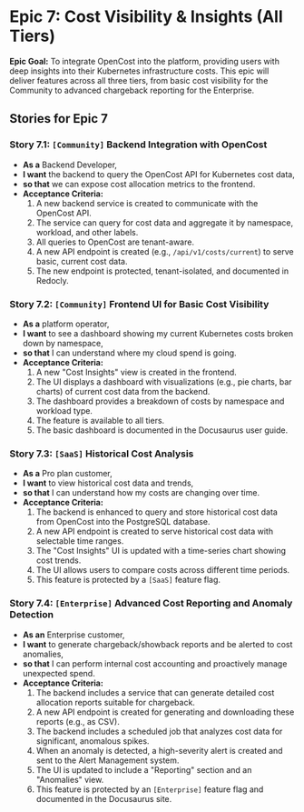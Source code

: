 # Epic 7: Cost Visibility & Insights (All Tiers)

**Epic Goal:** To integrate OpenCost into the platform, providing users with deep insights into their Kubernetes infrastructure costs. This epic will deliver features across all three tiers, from basic cost visibility for the Community to advanced chargeback reporting for the Enterprise.

## Stories for Epic 7

### Story 7.1: `[Community]` Backend Integration with OpenCost
*   **As a** Backend Developer,
*   **I want** the backend to query the OpenCost API for Kubernetes cost data,
*   **so that** we can expose cost allocation metrics to the frontend.
*   **Acceptance Criteria:**
    1.  A new backend service is created to communicate with the OpenCost API.
    2.  The service can query for cost data and aggregate it by namespace, workload, and other labels.
    3.  All queries to OpenCost are tenant-aware.
    4.  A new API endpoint is created (e.g., `/api/v1/costs/current`) to serve basic, current cost data.
    5.  The new endpoint is protected, tenant-isolated, and documented in Redocly.

### Story 7.2: `[Community]` Frontend UI for Basic Cost Visibility
*   **As a** platform operator,
*   **I want** to see a dashboard showing my current Kubernetes costs broken down by namespace,
*   **so that** I can understand where my cloud spend is going.
*   **Acceptance Criteria:**
    1.  A new "Cost Insights" view is created in the frontend.
    2.  The UI displays a dashboard with visualizations (e.g., pie charts, bar charts) of current cost data from the backend.
    3.  The dashboard provides a breakdown of costs by namespace and workload type.
    4.  The feature is available to all tiers.
    5.  The basic dashboard is documented in the Docusaurus user guide.

### Story 7.3: `[SaaS]` Historical Cost Analysis
*   **As a** Pro plan customer,
*   **I want** to view historical cost data and trends,
*   **so that** I can understand how my costs are changing over time.
*   **Acceptance Criteria:**
    1.  The backend is enhanced to query and store historical cost data from OpenCost into the PostgreSQL database.
    2.  A new API endpoint is created to serve historical cost data with selectable time ranges.
    3.  The "Cost Insights" UI is updated with a time-series chart showing cost trends.
    4.  The UI allows users to compare costs across different time periods.
    5.  This feature is protected by a `[SaaS]` feature flag.

### Story 7.4: `[Enterprise]` Advanced Cost Reporting and Anomaly Detection
*   **As an** Enterprise customer,
*   **I want** to generate chargeback/showback reports and be alerted to cost anomalies,
*   **so that** I can perform internal cost accounting and proactively manage unexpected spend.
*   **Acceptance Criteria:**
    1.  The backend includes a service that can generate detailed cost allocation reports suitable for chargeback.
    2.  A new API endpoint is created for generating and downloading these reports (e.g., as CSV).
    3.  The backend includes a scheduled job that analyzes cost data for significant, anomalous spikes.
    4.  When an anomaly is detected, a high-severity alert is created and sent to the Alert Management system.
    5.  The UI is updated to include a "Reporting" section and an "Anomalies" view.
    6.  This feature is protected by an `[Enterprise]` feature flag and documented in the Docusaurus site.
